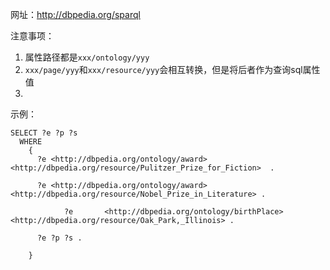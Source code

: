 网址：http://dbpedia.org/sparql

注意事项：
1. 属性路径都是`xxx/ontology/yyy`
2. `xxx/page/yyy`和`xxx/resource/yyy`会相互转换，但是将后者作为查询sql属性值
3. 


示例：
```
SELECT ?e ?p ?s
  WHERE
    {
      ?e <http://dbpedia.org/ontology/award>         <http://dbpedia.org/resource/Pulitzer_Prize_for_Fiction>  .

      ?e <http://dbpedia.org/ontology/award>  <http://dbpedia.org/resource/Nobel_Prize_in_Literature> .

            ?e       <http://dbpedia.org/ontology/birthPlace> <http://dbpedia.org/resource/Oak_Park,_Illinois> .
      
      ?e ?p ?s .

    }
```